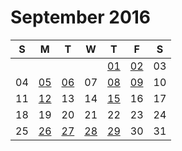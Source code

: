 # September 2016

| S  | M  | T  | W  | T  | F  | S  |
|----|----|----|----|----|----|----|
|    |    |    |    | [01](01.md) | [02](02.md) | 03 |
| 04 | [05](05.md) | [06](06.md) | 07 | [08](08.md) | [09](09.md) | 10 |
| 11 | [12](12.md) | 13 | 14 | [15](15.md) | 16 | 17 |
| 18 | 19 | 20 | 21 | 22 | 23 | 24 |
| 25 | [26](26.md) | [27](27.md) | [28](28.md) | [29](29.md) | 30 | 31 |
